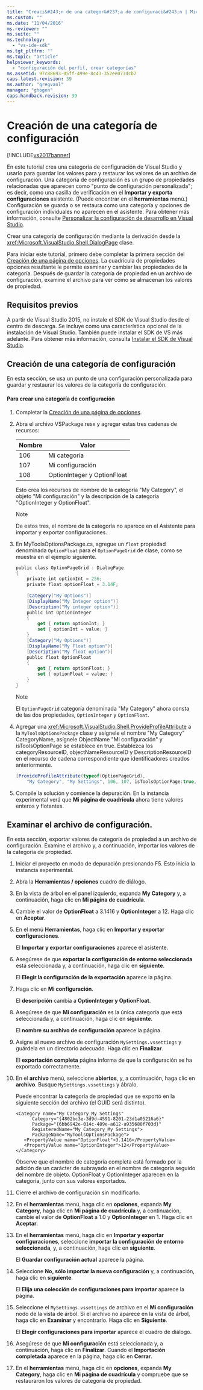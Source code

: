 ```yaml
---
title: "Creaci&#243;n de una categor&#237;a de configuraci&#243;n | Microsoft Docs"
ms.custom: ""
ms.date: "11/04/2016"
ms.reviewer: ""
ms.suite: ""
ms.technology: 
  - "vs-ide-sdk"
ms.tgt_pltfrm: ""
ms.topic: "article"
helpviewer_keywords: 
  - "configuración del perfil, crear categorías"
ms.assetid: 97c88693-05ff-499e-8c43-352ee073dcb7
caps.latest.revision: 39
ms.author: "gregvanl"
manager: "ghogen"
caps.handback.revision: 39
---
```

# Creaci&#243;n de una categor&#237;a de configuraci&#243;n
[!INCLUDE[vs2017banner](../code-quality/includes/vs2017banner.md)]

En este tutorial crea una categoría de configuración de Visual Studio y usarlo para guardar los valores para y restaurar los valores de un archivo de configuración. Una categoría de configuración es un grupo de propiedades relacionadas que aparecen como "punto de configuración personalizada"; es decir, como una casilla de verificación en el **Importar y exporta configuraciones** asistente. \(Puede encontrar en el **herramientas** menú.\) Configuración se guarda o se restaura como una categoría y opciones de configuración individuales no aparecen en el asistente. Para obtener más información, consulte [Personalizar la configuración de desarrollo en Visual Studio](http://msdn.microsoft.com/es-es/22c4debb-4e31-47a8-8f19-16f328d7dcd3).  
  
 Crear una categoría de configuración mediante la derivación desde la <xref:Microsoft.VisualStudio.Shell.DialogPage> clase.  
  
 Para iniciar este tutorial, primero debe completar la primera sección del [Creación de una página de opciones](../extensibility/creating-an-options-page.md). La cuadrícula de propiedades opciones resultante le permite examinar y cambiar las propiedades de la categoría. Después de guardar la categoría de propiedad en un archivo de configuración, examine el archivo para ver cómo se almacenan los valores de propiedad.  
  
## Requisitos previos  
 A partir de Visual Studio 2015, no instale el SDK de Visual Studio desde el centro de descarga. Se incluye como una característica opcional de la instalación de Visual Studio. También puede instalar el SDK de VS más adelante. Para obtener más información, consulta [Instalar el SDK de Visual Studio](../extensibility/installing-the-visual-studio-sdk.md).  
  
## Creación de una categoría de configuración  
 En esta sección, se usa un punto de una configuración personalizada para guardar y restaurar los valores de la categoría de configuración.  
  
#### Para crear una categoría de configuración  
  
1.  Completar la [Creación de una página de opciones](../extensibility/creating-an-options-page.md).  
  
2.  Abra el archivo VSPackage.resx y agregar estas tres cadenas de recursos:  
  
    |Nombre|Valor|  
    |------------|-----------|  
    |106|Mi categoría|  
    |107|Mi configuración|  
    |108|OptionInteger y OptionFloat|  
  
     Esto crea los recursos de nombre de la categoría "My Category", el objeto "Mi configuración" y la descripción de la categoría "OptionInteger y OptionFloat".  
  
    > [!NOTE]
    >  De estos tres, el nombre de la categoría no aparece en el Asistente para importar y exportar configuraciones.  
  
3.  En MyToolsOptionsPackage.cs, agregue un `float` propiedad denominada `OptionFloat` para el `OptionPageGrid` de clase, como se muestra en el ejemplo siguiente.  
  
    ```c#  
    public class OptionPageGrid : DialogPage  
    {  
        private int optionInt = 256;  
        private float optionFloat = 3.14F;  
  
        [Category("My Options")]  
        [DisplayName("My Integer option")]  
        [Description("My integer option")]  
        public int OptionInteger  
        {  
            get { return optionInt; }  
            set { optionInt = value; }  
        }  
        [Category("My Options")]  
        [DisplayName("My Float option")]  
        [Description("My float option")]  
        public float OptionFloat  
        {  
            get { return optionFloat; }  
            set { optionFloat = value; }  
        }  
    }  
    ```  
  
    > [!NOTE]
    >  El `OptionPageGrid` categoría denominada "My Category" ahora consta de las dos propiedades, `OptionInteger` y `OptionFloat`.  
  
4.  Agregar una <xref:Microsoft.VisualStudio.Shell.ProvideProfileAttribute> a la `MyToolsOptionsPackage` clase y asígnele el nombre "My Category" CategoryName, asígnele ObjectName "Mi configuración" y isToolsOptionPage se establece en true. Establezca los categoryResourceID, objectNameResourceID y DescriptionResourceID en el recurso de cadena correspondiente que identificadores creados anteriormente.  
  
    ```c#  
    [ProvideProfileAttribute(typeof(OptionPageGrid),   
        "My Category", "My Settings", 106, 107, isToolsOptionPage:true, DescriptionResourceID = 108)]  
    ```  
  
5.  Compile la solución y comience la depuración. En la instancia experimental verá que **Mi página de cuadrícula** ahora tiene valores enteros y flotantes.  
  
## Examinar el archivo de configuración.  
 En esta sección, exportar valores de categoría de propiedad a un archivo de configuración. Examine el archivo y, a continuación, importar los valores de la categoría de propiedad.  
  
1.  Iniciar el proyecto en modo de depuración presionando F5. Esto inicia la instancia experimental.  
  
2.  Abra la **Herramientas \/ opciones** cuadro de diálogo.  
  
3.  En la vista de árbol en el panel izquierdo, expanda **My Category** y, a continuación, haga clic en **Mi página de cuadrícula**.  
  
4.  Cambie el valor de **OptionFloat** a 3.1416 y **OptionInteger** a 12. Haga clic en **Aceptar**.  
  
5.  En el menú **Herramientas**, haga clic en **Importar y exportar configuraciones**.  
  
     El **Importar y exportar configuraciones** aparece el asistente.  
  
6.  Asegúrese de que **exportar la configuración de entorno seleccionada** está seleccionada y, a continuación, haga clic en **siguiente**.  
  
     El **Elegir la configuración de la exportación** aparece la página.  
  
7.  Haga clic en **Mi configuración**.  
  
     El **descripción** cambia a **OptionInteger y OptionFloat**.  
  
8.  Asegúrese de que **Mi configuración** es la única categoría que está seleccionada y, a continuación, haga clic en **siguiente**.  
  
     El **nombre su archivo de configuración** aparece la página.  
  
9. Asigne al nuevo archivo de configuración `MySettings.vssettings` y guárdela en un directorio adecuado. Haga clic en **Finalizar**.  
  
     El **exportación completa** página informa de que la configuración se ha exportado correctamente.  
  
10. En el **archivo** menú, seleccione **abiertos**, y, a continuación, haga clic en **archivo**. Busque `MySettings.vssettings` y ábralo.  
  
     Puede encontrar la categoría de propiedad que se exportó en la siguiente sección del archivo \(el GUID será distinto\).  
  
    ```  
    <Category name="My Category_My Settings"   
          Category="{4802bc3e-3d9d-4591-8201-23d1a05216a6}"   
          Package="{6bb6942e-014c-489e-a612-a935680f703d}"   
          RegisteredName="My Category_My Settings">  
          PackageName="MyToolsOptionsPackage">  
       <PropertyValue name="OptionFloat">3.1416</PropertyValue>   
       <PropertyValue name="OptionInteger">12</PropertyValue>   
    </Category>  
    ```  
  
     Observe que el nombre de categoría completa está formado por la adición de un carácter de subrayado en el nombre de categoría seguido del nombre de objeto. OptionFloat y OptionInteger aparecen en la categoría, junto con sus valores exportados.  
  
11. Cierre el archivo de configuración sin modificarlo.  
  
12. En el **herramientas** menú, haga clic en **opciones**, expanda **My Category**, haga clic en **Mi página de cuadrícula** y, a continuación, cambie el valor de **OptionFloat** a 1.0 y **OptionInteger** en 1. Haga clic en **Aceptar**.  
  
13. En el **herramientas** menú, haga clic en **Importar y exportar configuraciones**, seleccione **importar la configuración de entorno seleccionada**, y, a continuación, haga clic en **siguiente**.  
  
     El **Guardar configuración actual** aparece la página.  
  
14. Seleccione **No, sólo importar la nueva configuración** y, a continuación, haga clic en **siguiente**.  
  
     El **Elija una colección de configuraciones para importar** aparece la página.  
  
15. Seleccione el `MySettings.vssettings` de archivo en el **Mi configuración** nodo de la vista de árbol. Si el archivo no aparece en la vista de árbol, haga clic en **Examinar** y encontrarlo. Haga clic en **Siguiente**.  
  
     El **Elegir configuraciones para importar** aparece el cuadro de diálogo.  
  
16. Asegúrese de que **Mi configuración** está seleccionada y, a continuación, haga clic en **Finalizar**. Cuando el **Importación completada** aparece en la página, haga clic en **Cerrar**.  
  
17. En el **herramientas** menú, haga clic en **opciones**, expanda **My Category**, haga clic en **Mi página de cuadrícula** y compruebe que se restauraron los valores de categoría de propiedad.